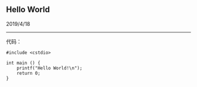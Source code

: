 ## Hello World
2019/4/18

---
代码：  
```
#include <cstdio>

int main () {
    printf("Hello World!\n");
    return 0;
}
```
